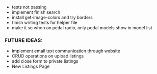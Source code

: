 - tests not passing
- implement finish search
- install get-image-colors and try borders
- finish writing tests for helper file
- make it so when on pedal radio, only pedal models show in model list

### FUTURE IDEAS:

- implement email text communication through website
- CRUD operations on upload listings
- add close form to private listings
- New Listings Page